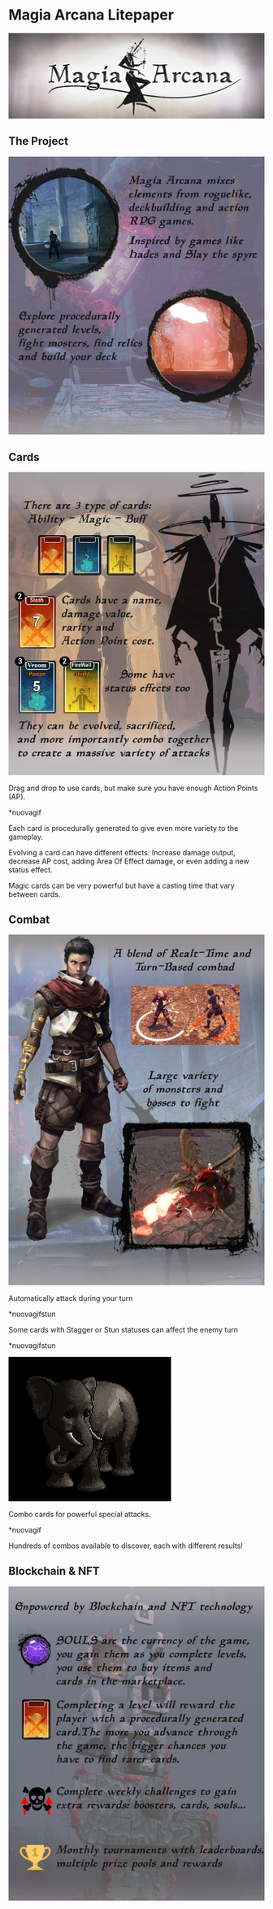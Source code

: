 # Magia Arcana Litepaper

![Screenshot](img/MagiaArcanaBanner.jpg)



## The Project



![Screenshot](img/project.jpg)

## Cards

![Screenshot](img/cards.jpg)



Drag and drop to use cards, but make sure you have enough Action Points (AP).

*nuovagif

Each card is procedurally generated to give even more variety to the gameplay.

Evolving a card can have different effects: Increase damage output, decrease AP cost, adding Area Of Effect damage, or even adding a new status effect.

Magic cards can be very powerful but have a casting time that vary between cards.



##  Combat

![Screenshot](img/Combat.jpg)



Automatically attack during your turn

*nuovagifstun

Some cards with Stagger or Stun statuses can affect the enemy turn

*nuovagifstun

<img src="img/Testelephant2.gif" alt="Screenshot" style="zoom:50%;" />

Combo cards for powerful special attacks.

*nuovagif

Hundreds of combos available to discover, each with different results!



## Blockchain & NFT

![Screenshot](img/blockchain.jpg)

